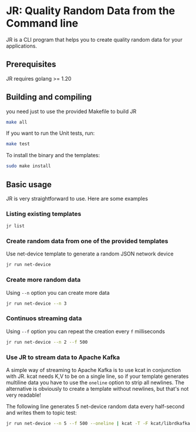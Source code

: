 # JR: Quality Random Data from the Command line

JR is a CLI program that helps you to create quality random data for your applications.

## Prerequisites

JR requires golang >= 1.20


## Building and compiling

you need just to use the provided Makefile to build JR

```bash
make all
```

If you want to run the Unit tests, run:

```bash
make test
```

To install the binary and the templates:
```bash
sudo make install
```

## Basic usage

JR is very straightforward to use. Here are some examples

### Listing existing templates
```bash
jr list
```

### Create random data from one of the provided templates

Use net-device template to generate a random JSON network device

```bash
jr run net-device
```
### Create more random data 

Using ``` --n ``` option you can create more data

```bash
jr run net-device --n 3
```
### Continuos streaming data

Using ``` --f ``` option you can repeat the creation every ```f``` milliseconds

```bash
jr run net-device --n 2 --f 500 
```
### Use JR to stream data to Apache Kafka

A simple way of streaming to Apache Kafka is to use kcat in conjunction with JR.
kcat needs K,V to be on a single line, so if your template generates multiline data you have to use the ```oneline``` 
option to strip all newlines. The alternative is obviously to create a template without newlines, but that's not very readable!

The following line generates 5 net-device random data every half-second and writes them to topic test:

```bash
jr run net-device --n 5 --f 500 --oneline | kcat -T -F kcat/librdkafka.config -K , -P -t test
```
